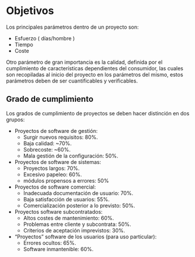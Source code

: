 # Objetivos
Los principales parámetros dentro de un proyecto son:
- Esfuerzo ( días/hombre )
- Tiempo
- Coste

Otro parámetro de gran importancia es la calidad, definida por el cumplimiento de características dependientes del consumidor, las cuales son recopiladas al inicio del proyecto en los parámetros del mismo, estos parámetros deben de ser cuantificables y verificables.

## Grado de cumplimiento
Los grados de cumplimiento de proyectos se deben hacer distinción en dos grupos:
- Proyectos de software de gestión:
	- Surgir nuevos requisitos: 80%.
	- Baja calidad: ~70%.
	- Sobrecoste: ~60%.
	- Mala gestión de la configuración: 50%.
- Proyectos de software de sistemas:
	- Proyectos largos: 70%.
	- Excesivo papeleo: 60%.
	- módulos propensos a errores: 50%
- Proyectos de software comercial:
	- Inadecuada documentación de usuario: 70%.
	- Baja satisfacción de usuarios: 55%.
	- Comercialización posterior a lo previsto: 50%.
- Proyectos software subcontratados:
	- Altos costes de mantenimiento: 60%.
	- Problemas entre cliente y subcontrata: 50%.
	- Criterios de aceptación imprevistos: 30%.
- “Proyectos” software de los usuarios (para uso particular):
	- Errores ocultos: 65%.
	- Software inmantenible: 60%.

